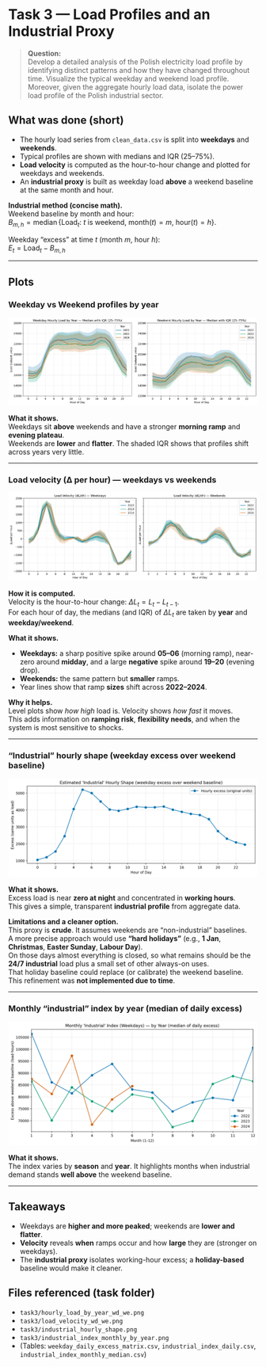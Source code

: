 # Task 3 — Load Profiles and an Industrial Proxy

> **Question:**  
> Develop a detailed analysis of the Polish electricity load profile by identifying distinct
> patterns and how they have changed throughout time. Visualize the typical weekday
> and weekend load profile. Moreover, given the aggregate hourly load data, isolate the
> power load profile of the Polish industrial sector.

## What was done (short)
- The hourly load series from `clean_data.csv` is split into **weekdays** and **weekends**.  
- Typical profiles are shown with medians and IQR (25–75%).  
- **Load velocity** is computed as the hour-to-hour change and plotted for weekdays and weekends.  
- An **industrial proxy** is built as weekday load **above** a weekend baseline at the same month and hour.

**Industrial method (concise math).**  
Weekend baseline by month and hour:  
$B_{m,h}=\operatorname{median}\{\text{Load}_t:\ t\ \text{is weekend},\ \text{month}(t)=m,\ \text{hour}(t)=h\}.$

Weekday “excess” at time $t$ (month $m$, hour $h$):  
$E_t=\text{Load}_t - B_{m,h}$

---

## Plots

### Weekday vs Weekend profiles by year
![Profiles by year](../task3/hourly_load_by_year_wd_we.png)

**What it shows.**  
Weekdays sit **above** weekends and have a stronger **morning ramp** and **evening plateau**.  
Weekends are **lower** and **flatter**. The shaded IQR shows that profiles shift across years very little.

---

### Load velocity (Δ per hour) — weekdays vs weekends
![Load velocity](../task3/load_velocity_wd_we.png)

**How it is computed.**  
Velocity is the hour-to-hour change: $\Delta L_t = L_t - L_{t-1}.$  
For each hour of day, the medians (and IQR) of $\Delta L_t$ are taken by **year** and **weekday/weekend**.

**What it shows.**  
- **Weekdays:** a sharp positive spike around **05–06** (morning ramp), near-zero around **midday**, and a large **negative** spike around **19–20** (evening drop).  
- **Weekends:** the same pattern but **smaller** ramps.  
- Year lines show that ramp **sizes** shift across **2022–2024**.

**Why it helps.**  
Level plots show *how high* load is. Velocity shows *how fast* it moves.  
This adds information on **ramping risk**, **flexibility needs**, and when the system is most sensitive to shocks.

---

### “Industrial” hourly shape (weekday excess over weekend baseline)
![Industrial hourly shape](../task3/industrial_hourly_shape.png)

**What it shows.**  
Excess load is near **zero at night** and concentrated in **working hours**.  
This gives a simple, transparent **industrial profile** from aggregate data.

**Limitations and a cleaner option.**  
This proxy is **crude**. It assumes weekends are “non-industrial” baselines.  
A more precise approach would use **“hard holidays”** (e.g., **1 Jan**, **Christmas**, **Easter Sunday**, **Labour Day**).  
On those days almost everything is closed, so what remains should be the **24/7 industrial** load plus a small set of other always-on uses.  
That holiday baseline could replace (or calibrate) the weekend baseline.  
This refinement was **not implemented due to time**.

---

### Monthly “industrial” index by year (median of daily excess)
![Industrial index by month & year](../task3/industrial_index_monthly_by_year.png)

**What it shows.**  
The index varies by **season** and **year**. It highlights months when industrial demand
stands **well above** the weekend baseline.

---

## Takeaways
- Weekdays are **higher and more peaked**; weekends are **lower and flatter**.  
- **Velocity** reveals **when** ramps occur and how **large** they are (stronger on weekdays).  
- The **industrial proxy** isolates working-hour excess; a **holiday-based** baseline would make it cleaner.

## Files referenced (task folder)
- `task3/hourly_load_by_year_wd_we.png`  
- `task3/load_velocity_wd_we.png`  
- `task3/industrial_hourly_shape.png`  
- `task3/industrial_index_monthly_by_year.png`  
- (Tables: `weekday_daily_excess_matrix.csv`, `industrial_index_daily.csv`, `industrial_index_monthly_median.csv`)